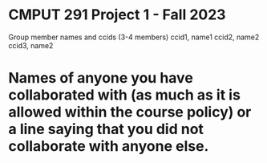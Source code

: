 # CMPUT 291 Project 1 - Fall 2023
Group member names and ccids (3-4 members)
  ccid1, name1
  ccid2, name2
  ccid3, name2

# Names of anyone you have collaborated with (as much as it is allowed within the course policy) or a line saying that you did not collaborate with anyone else.
